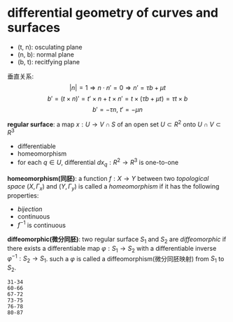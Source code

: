 # differential geometry of curves and surfaces

- (t, n): osculating plane
- (n, b): normal plane
- (b, t): recitfying plane

垂直关系:
$$ |n|=1 \Rightarrow n\cdot n'=0 \Rightarrow n' = \tau b+ \mu t $$
$$ b' = (t\times n)' = t'\times n + t\times n'= t\times (\tau b+ \mu t) = \tau t\times b$$
$$ b' = -\tau n, \ t'= -\mu n$$

**regular surface**: a map $x: U\to V\cap S$ of an open set $U\subset R^2$ onto $U\cap V\subset R^3$
- differentiable 
- homeomorphism
- for each $q\in U$, differential $dx_q: R^2\to R^3$ is one-to-one

**homeomorphism(同胚)**: a function $f: X\to Y$ between two *topological space* $(X, \Gamma_x)$ and $(Y, \Gamma_y)$ is called a *homeomorphism* if it has the following properties:
- *bijection*
- continuous
- $f^{-1}$ is continuous

**diffeomorphic(微分同胚)**: two regular surface $S_1$ and $S_2$ are *diffeomorphic* if there exists a differentiable map $\varphi: S_1\to S_2$ with a differentiable inverse $\varphi ^{-1}: S_2\to S_1$. such a $\varphi$ is called a diffeomorphism(微分同胚映射) from $S_1$ to $S_2$.

```
31-34
60-66
67-72
73-75
76-78
80-87
```